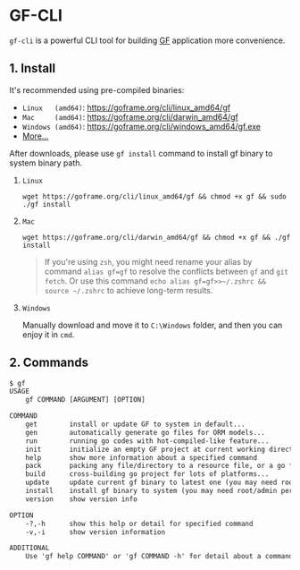 # GF-CLI

`gf-cli` is a powerful CLI tool for building [GF](https://goframe.org) application more convenience.

## 1. Install

It's recommended using pre-compiled binaries:
- `Linux   (amd64)`: https://goframe.org/cli/linux_amd64/gf
- `Mac     (amd64)`: https://goframe.org/cli/darwin_amd64/gf
- `Windows (amd64)`: https://goframe.org/cli/windows_amd64/gf.exe
- [More...](https://goframe.org/cli)

After downloads, please use `gf install` command to install gf binary to system binary path.

1. `Linux`
    ```shell
    wget https://goframe.org/cli/linux_amd64/gf && chmod +x gf && sudo ./gf install
    ```
1. `Mac`
    ```shell
    wget https://goframe.org/cli/darwin_amd64/gf && chmod +x gf && ./gf install
    ```
   > If you're using `zsh`, you might need rename your alias by command `alias gf=gf` to resolve the conflicts between `gf` and `git fetch`. Or use this command `echo alias gf=gf>>~/.zshrc && source ~/.zshrc` to achieve long-term results.
1. `Windows`

    Manually download and move it to `C:\Windows` folder, and then you can enjoy it in `cmd`.

## 2. Commands
```html
$ gf
USAGE
    gf COMMAND [ARGUMENT] [OPTION]

COMMAND
    get        install or update GF to system in default...
    gen        automatically generate go files for ORM models...
    run        running go codes with hot-compiled-like feature...
    init       initialize an empty GF project at current working directory...
    help       show more information about a specified command
    pack       packing any file/directory to a resource file, or a go file
    build      cross-building go project for lots of platforms...
    update     update current gf binary to latest one (you may need root/admin permission)
    install    install gf binary to system (you may need root/admin permission)
    version    show version info

OPTION
    -?,-h      show this help or detail for specified command
    -v,-i      show version information

ADDITIONAL
    Use 'gf help COMMAND' or 'gf COMMAND -h' for detail about a command, which has '...' in the tail of their comments.

```

